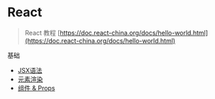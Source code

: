 # React

> React 教程 [https://doc.react-china.org/docs/hello-world.html](https://doc.react-china.org/docs/hello-world.html)

基础

- [JSX语法](Base/introducing-jsx.md)
- [元素渲染](Base/rendering-elements.md)
- [组件 & Props](Base/components-and-props.md)


